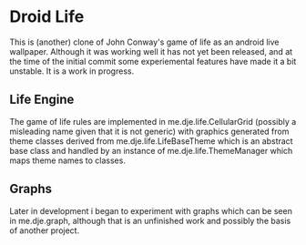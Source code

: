 # Droid Life
This is (another) clone of John Conway's game of life as an android live 
wallpaper. Although it was working well it has not yet been released, and at
the time of the initial commit some experiemental features have made it a
bit unstable. It is a work in progress.

## Life Engine
The game of life rules are implemented in me.dje.life.CellularGrid (possibly
a misleading name given that it is not generic) with graphics generated from
theme classes derived from me.dje.life.LifeBaseTheme which is an abstract base
class and handled by an instance of me.dje.life.ThemeManager which maps theme
names to classes.

## Graphs
Later in development i began to experiment with graphs which can be seen
in me.dje.graph, although that is an unfinished work and possibly the basis
of another project.

